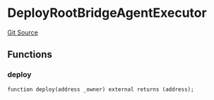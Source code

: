 # DeployRootBridgeAgentExecutor
[Git Source](https://github.com/Maia-DAO/test-env-V2/blob/84b5f9e8695c91ddb02f27bb3dfb1c652f55ced4/ulysses-omnichain/RootBridgeAgentExecutor.sol)


## Functions
### deploy


```solidity
function deploy(address _owner) external returns (address);
```

